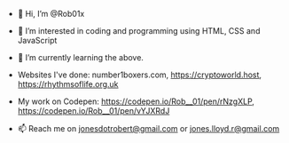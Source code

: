 - 👋 Hi, I’m @Rob01x
- 👀 I’m interested in coding and programming using HTML, CSS and JavaScript
- 🌱 I’m currently learning the above.
- Websites I've done:
number1boxers.com, 
https://cryptoworld.host, 
https://rhythmsoflife.org.uk
- My work on Codepen:
https://codepen.io/Rob__01/pen/rNzgXLP,  
https://codepen.io/Rob__01/pen/vYJXRdJ

- 📫 Reach me on jonesdotrobert@gmail.com or jones.lloyd.r@gmail.com
<!---
Rob01x/Rob01x is a ✨ special ✨ repository because its `README.md` (this file) appears on your GitHub profile.
You can click the Preview link to take a look at your changes.
--->

